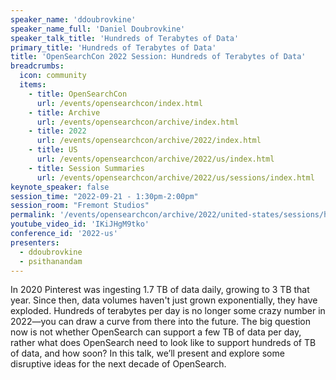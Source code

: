 ```yaml
---
speaker_name: 'ddoubrovkine'
speaker_name_full: 'Daniel Doubrovkine'
speaker_talk_title: 'Hundreds of Terabytes of Data'
primary_title: 'Hundreds of Terabytes of Data'
title: 'OpenSearchCon 2022 Session: Hundreds of Terabytes of Data'
breadcrumbs:
  icon: community
  items:
    - title: OpenSearchCon
      url: /events/opensearchcon/index.html
    - title: Archive
      url: /events/opensearchcon/archive/index.html
    - title: 2022
      url: /events/opensearchcon/archive/2022/index.html
    - title: US
      url: /events/opensearchcon/archive/2022/us/index.html
    - title: Session Summaries
      url: /events/opensearchcon/archive/2022/us/sessions/index.html
keynote_speaker: false
session_time: "2022-09-21 - 1:30pm-2:00pm"
session_room: "Fremont Studios"
permalink: '/events/opensearchcon/archive/2022/united-states/sessions/hundreds-of-terabytes-of-data.html'
youtube_video_id: 'IKiJHgM9tko'
conference_id: '2022-us'
presenters:
  - ddoubrovkine
  - psithanandam
---
```

In 2020 Pinterest was ingesting 1.7 TB of data daily, growing to 3 TB that year. Since then, data volumes haven't just grown exponentially, they have exploded. Hundreds of terabytes per day is no longer some crazy number in 2022—you can draw a curve from there into the future. The big question now is not whether OpenSearch can support a few TB of data per day, rather what does OpenSearch need to look like to support hundreds of TB of data, and how soon? In this talk, we’ll present and explore some disruptive ideas for the next decade of OpenSearch.

